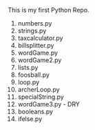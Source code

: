 This is my first Python Repo.

1.  numbers.py
2.  strings.py
3.  taxcalculator.py
4.  billsplitter.py
5.  wordGame.py
6.  wordGame2.py
7.  lists.py
8.  foosball.py
9.  loop.py
10. archerLoop.py
11. specialString.py
12. wordGame3.py - DRY
13. booleans.py
14. ifelse.py